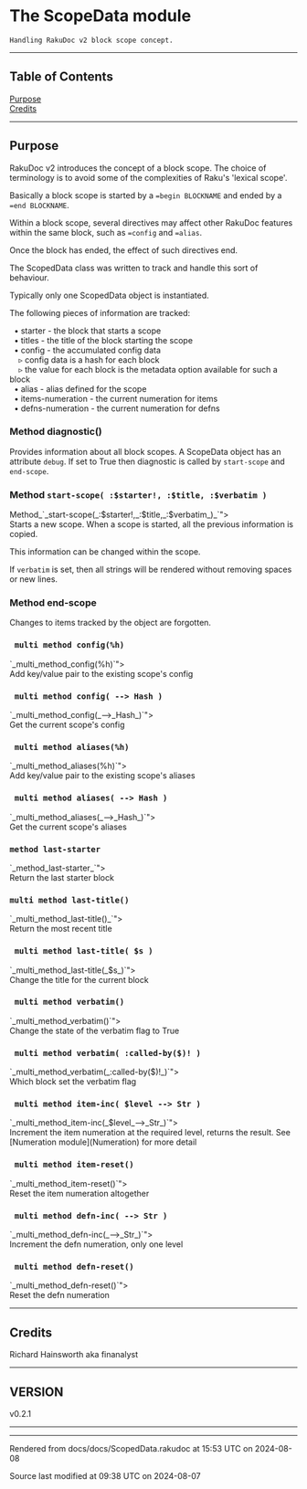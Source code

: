 
# The ScopeData module

	Handling RakuDoc v2 block scope concept.

----

## Table of Contents

<a href="#Purpose">Purpose</a>   
<a href="#Credits">Credits</a>   



----

## Purpose<div id="Purpose"> </div>
<span class="para" id="22e11ec"></span>RakuDoc v2 introduces the concept of a block scope. The choice of terminology is to avoid some of the complexities of Raku's 'lexical scope'. 

<span class="para" id="be873ba"></span>Basically a block scope is started by a `=begin BLOCKNAME` and ended by a `=end BLOCKNAME`. 

<span class="para" id="533aa8f"></span>Within a block scope, several directives may affect other RakuDoc features within the same block, such as `=config` and `=alias`. 

<span class="para" id="1406b45"></span>Once the block has ended, the effect of such directives end. 

<span class="para" id="f4d4293"></span>The ScopedData class was written to track and handle this sort of behaviour. 

<span class="para" id="53256c7"></span>Typically only one ScopedData object is instantiated. 

<span class="para" id="69440e2"></span>The following pieces of information are tracked: 



&nbsp;&nbsp;• starter - the block that starts a scope  
&nbsp;&nbsp;• titles - the title of the block starting the scope  
&nbsp;&nbsp;• config - the accumulated config data  
&nbsp;&nbsp;&nbsp;&nbsp;▹ config data is a hash for each block  
&nbsp;&nbsp;&nbsp;&nbsp;▹ the value for each block is the metadata option available for such a block  
&nbsp;&nbsp;• alias - alias defined for the scope  
&nbsp;&nbsp;• items-numeration - the current numeration for items  
&nbsp;&nbsp;• defns-numeration - the current numeration for defns  


### Method diagnostic()<div id="Method_diagnostic()"> </div>
<span class="para" id="325852f"></span>Provides information about all block scopes. A ScopeData object has an attribute `debug`. If set to True then diagnostic is called by `start-scope` and `end-scope`. 



### <span class="para" id="d274ce7"></span>Method ` start-scope( :$starter!, :$title, :$verbatim ) ` 

<div id="<span_class="para"_id="d274ce7"></span>Method_`_start-scope(_:$starter!,_:$title,_:$verbatim_)_`"> </div>
<span class="para" id="dc30c3a"></span>Starts a new scope. When a scope is started, all the previous information is copied. 

<span class="para" id="c974347"></span>This information can be changed within the scope. 

<span class="para" id="6d35097"></span>If `verbatim` is set, then all strings will be rendered without removing spaces or new lines. 



### Method end-scope<div id="Method_end-scope"> </div>
<span class="para" id="e036cf7"></span>Changes to items tracked by the object are forgotten. 



### <span class="para" id="d31aef8"></span>` multi method config(%h)` 

<div id="<span_class="para"_id="d31aef8"></span>`_multi_method_config(%h)`"> </div>
<span class="para" id="c859a2b"></span>Add key/value pair to the existing scope's config 



### <span class="para" id="1e2a459"></span>` multi method config( --> Hash )` 

<div id="<span_class="para"_id="1e2a459"></span>`_multi_method_config(_-->_Hash_)`"> </div>
<span class="para" id="28d670f"></span>Get the current scope's config 



### <span class="para" id="a51c3cd"></span>` multi method aliases(%h)` 

<div id="<span_class="para"_id="a51c3cd"></span>`_multi_method_aliases(%h)`"> </div>
<span class="para" id="cd745fe"></span>Add key/value pair to the existing scope's aliases 



### <span class="para" id="9d61991"></span>` multi method aliases( --> Hash )` 

<div id="<span_class="para"_id="9d61991"></span>`_multi_method_aliases(_-->_Hash_)`"> </div>
<span class="para" id="80cf22d"></span>Get the current scope's aliases 



### <span class="para" id="1534183"></span>` method last-starter ` 

<div id="<span_class="para"_id="1534183"></span>`_method_last-starter_`"> </div>
<span class="para" id="2da6349"></span>Return the last starter block 



### <span class="para" id="698cf07"></span>` multi method last-title() ` 

<div id="<span_class="para"_id="698cf07"></span>`_multi_method_last-title()_`"> </div>
<span class="para" id="b1d8fab"></span>Return the most recent title 



### <span class="para" id="ebe5b26"></span>` multi method last-title( $s )` 

<div id="<span_class="para"_id="ebe5b26"></span>`_multi_method_last-title(_$s_)`"> </div>
<span class="para" id="2d32bfd"></span>Change the title for the current block 



### <span class="para" id="015f39e"></span>` multi method verbatim()` 

<div id="<span_class="para"_id="015f39e"></span>`_multi_method_verbatim()`"> </div>
<span class="para" id="3a5fb49"></span>Change the state of the verbatim flag to True 



### <span class="para" id="c003b05"></span>` multi method verbatim( :called-by($)! )` 

<div id="<span_class="para"_id="c003b05"></span>`_multi_method_verbatim(_:called-by($)!_)`"> </div>
<span class="para" id="4519a04"></span>Which block set the verbatim flag 



### <span class="para" id="6df8b7c"></span>` multi method item-inc( $level --> Str )` 

<div id="<span_class="para"_id="6df8b7c"></span>`_multi_method_item-inc(_$level_-->_Str_)`"> </div>
<span class="para" id="07df0ae"></span>Increment the item numeration at the required level, returns the result. See [Numeration module](Numeration) for more detail 



### <span class="para" id="b7235a6"></span>` multi method item-reset()` 

<div id="<span_class="para"_id="b7235a6"></span>`_multi_method_item-reset()`"> </div>
<span class="para" id="6dd75d3"></span>Reset the item numeration altogether 



### <span class="para" id="a75664f"></span>` multi method defn-inc( --> Str )` 

<div id="<span_class="para"_id="a75664f"></span>`_multi_method_defn-inc(_-->_Str_)`"> </div>
<span class="para" id="37a8eea"></span>Increment the defn numeration, only one level 



### <span class="para" id="6f49046"></span>` multi method defn-reset()` 

<div id="<span_class="para"_id="6f49046"></span>`_multi_method_defn-reset()`"> </div>
<span class="para" id="b75a9fe"></span>Reset the defn numeration 


----

## Credits<div id="Credits"> </div>
Richard Hainsworth aka finanalyst




----

## VERSION<div id="VERSION_0"> </div>
v0.2.1





----

----

Rendered from docs/docs/ScopedData.rakudoc at 15:53 UTC on 2024-08-08

Source last modified at 09:38 UTC on 2024-08-07


